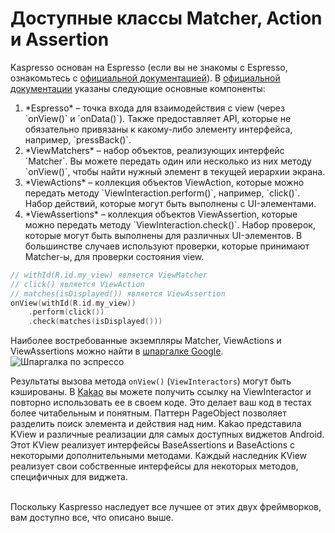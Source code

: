 # Доступные классы Matcher, Action и Assertion

Kaspresso основан на Espresso (если вы не знакомы с Espresso, ознакомьтесь с [официальной документацией](https://developer.android.com/training/testing/espresso)).
В [официальной документации](https://developer.android.com/training/testing/espresso/basics) указаны следующие основные компоненты:

<ol>
    <li> *Espresso* – точка входа для взаимодействия с view (через `onView()` и `onData()`). Также предоставляет API, которые не обязательно привязаны к какому-либо элементу интерфейса, например, `pressBack()`.</li>
    <li> *ViewMatchers* – набор объектов, реализующих интерфейс `Matcher<? super View>`. Вы можете передать один или несколько из них методу `onView()`, чтобы найти нужный элемент в текущей иерархии экрана.</li>
    <li> *ViewActions* – коллекция объектов ViewAction, которые можно передать методу `ViewInteraction.perform()`, например, `click()`. Набор действий, которые могут быть выполнены с UI-элементами.</li>
    <li> *ViewAssertions* – коллекция объектов ViewAssertion, которые можно передать методу `ViewInteraction.check()`. Набор проверок, которые могут быть выполнены для различных UI-элементов. В большинстве случаев используют проверки, которые принимают Matcher-ы, для проверки состояния view.</li>
</ol>

```kotlin
// withId(R.id.my_view) является ViewMatcher
// click() является ViewAction
// matches(isDisplayed()) является ViewAssertion
onView(withId(R.id.my_view))
    .perform(click())
    .check(matches(isDisplayed()))
```

Наиболее востребованные экземпляры Matcher, ViewActions и ViewAssertions можно найти в [шпаргалке Google](https://developer.android.com/training/testing/espresso/cheat-sheet).
<img src="../Images/Matchers_actions_assertions/Espresso_cheat_sheet.png" alt="Шпаргалка по эспрессо"/>

Результаты вызова метода `onView()` (`ViewInteractors`) могут быть кэшированы. В [Kakao](https://github.com/KakaoCup/Kakao) вы можете получить ссылку на ViewInteractor и повторно использовать ее в своем коде. Это делает ваш код в тестах более читабельным и понятным.
Паттерн PageObject позволяет разделить поиск элемента и действия над ним. Kakao представила KView и различные реализации для самых доступных виджетов Android. Этот KView реализует интерфейсы BaseAssertions и BaseActions с некоторыми дополнительными методами. Каждый наследник KView реализует свои собственные интерфейсы для некоторых методов, специфичных для виджета.

<br>Поскольку Kaspresso наследует все лучшее от этих двух фреймворков, вам доступно все, что описано выше.
